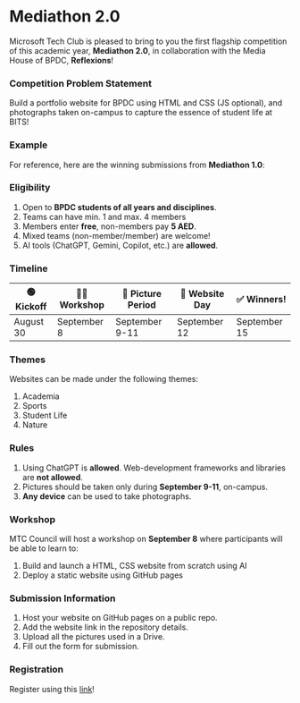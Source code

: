 <h1 id="mediathon-2.0">Mediathon 2.0</h1>
<p>Microsoft Tech Club is pleased to bring to you the first flagship competition of this academic year, <strong>Mediathon 2.0</strong>, in collaboration with the Media House of BPDC, <strong>Reflexions</strong>!</p>
<h3 id="competition-problem-statement">Competition Problem Statement</h3>
<p>Build a portfolio website for BPDC using HTML and CSS (JS optional), and photographs taken on-campus to capture the essence of student life at BITS!</p>
<h3 id="example">Example</h3>
<p>For reference, here are the winning submissions from <strong>Mediathon 1.0</strong>:</p>
<h3 id="eligibility">Eligibility</h3>
<ol>
<li>Open to <strong>BPDC students of all years and disciplines</strong>.</li>
<li>Teams can have min. 1 and max. 4 members</li>
<li>Members enter <strong>free</strong>, non-members pay <strong>5 AED</strong>.</li>
<li>Mixed teams (non-member/member) are welcome!</li>
<li>AI tools (ChatGPT, Gemini, Copilot, etc.) are <strong>allowed</strong>.</li>
</ol>
<h3 id="timeline">Timeline</h3>

<table>
<thead>
<tr>
<th>🟢 Kickoff</th>
<th>👩‍💻 Workshop</th>
<th>🔁 Picture Period</th>
<th>🚀 Website Day</th>
<th>✅ Winners!</th>
</tr>
</thead>
<tbody>
<tr>
<td>August 30</td>
<td>September 8</td>
<td>September 9-11</td>
<td>September 12</td>
<td>September 15</td>
</tr>
</tbody>
</table><h3 id="themes">Themes</h3>
<p>Websites can be made under the following themes:</p>
<ol>
<li>Academia</li>
<li>Sports</li>
<li>Student Life</li>
<li>Nature</li>
</ol>
<h3 id="rules">Rules</h3>
<ol>
<li>Using ChatGPT is <strong>allowed</strong>. Web-development frameworks and libraries are <strong>not allowed</strong>.</li>
<li>Pictures should be taken only during <strong>September 9-11</strong>, on-campus.</li>
<li><strong>Any device</strong> can be used to take photographs.</li>
</ol>
<h3 id="workshop">Workshop</h3>
<p>MTC Council will host a workshop on <strong>September 8</strong> where participants will be able to learn to:</p>
<ol>
<li>Build and launch a HTML, CSS website from scratch using AI</li>
<li>Deploy a static website using GitHub pages</li>
</ol>
<h3 id="submission-information">Submission Information</h3>
<ol>
<li>Host your website on GitHub pages on a public repo.</li>
<li>Add the website link in the repository details.</li>
<li>Upload all the pictures used in a Drive.</li>
<li>Fill out the form for submission.</li>
</ol>
<h3 id="registration">Registration</h3>
<p>Register using this <a href="">link</a>!</p>

